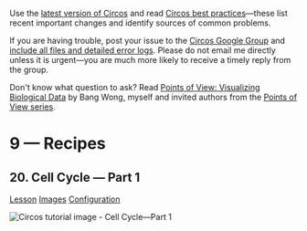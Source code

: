 Use the [latest version of Circos](/software/download/circos/) and read
[Circos best
practices](/documentation/tutorials/reference/best_practices/)—these list
recent important changes and identify sources of common problems.

If you are having trouble, post your issue to the [Circos Google
Group](https://groups.google.com/group/circos-data-visualization) and [include
all files and detailed error logs](/support/support/). Please do not email me
directly unless it is urgent—you are much more likely to receive a timely
reply from the group.

Don't know what question to ask? Read [Points of View: Visualizing Biological
Data](https://www.nature.com/nmeth/journal/v9/n12/full/nmeth.2258.html) by
Bang Wong, myself and invited authors from the [Points of View
series](https://mk.bcgsc.ca/pointsofview).

# 9 — Recipes

## 20\. Cell Cycle — Part 1

[Lesson](/documentation/tutorials/recipes/cell_cycle_part_1/lesson)
[Images](/documentation/tutorials/recipes/cell_cycle_part_1/images)
[Configuration](/documentation/tutorials/recipes/cell_cycle_part_1/configuration)

![Circos tutorial image - Cell Cycle—Part
1](/documentation/tutorials/recipes/cell_cycle_part_1/img/01.png)

